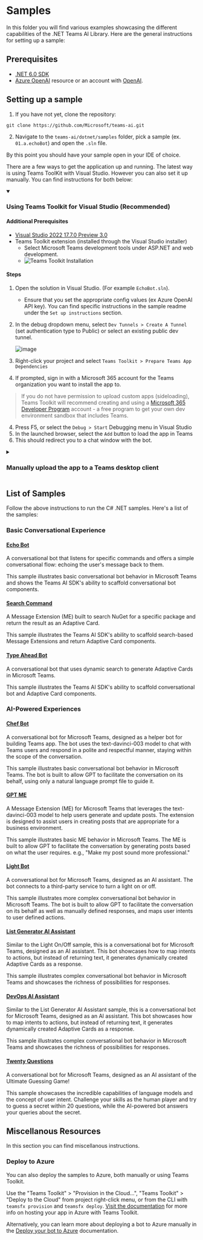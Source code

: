 # Samples

In this folder you will find various examples showcasing the different capabilities of the .NET Teams AI Library. Here are the general instructions for setting up a sample:

## Prerequisites

- [.NET 6.0 SDK](https://dotnet.microsoft.com/download/dotnet/6.0)
- [Azure OpenAI](https://aka.ms/oai/access) resource or an account with [OpenAI](https://platform.openai.com).

## Setting up a sample

1. If you have not yet, clone the repository:

`git clone https://github.com/Microsoft/teams-ai.git`

2. Navigate to the `teams-ai/dotnet/samples` folder, pick a sample (ex. `01.a.echoBot`) and open the `.sln` file.

By this point you should have your sample open in your IDE of choice.

There are a few ways to get the application up and running. The latest way is using Teams ToolKit with Visual Studio. However you can also set it up manually. You can find instructions for both below:

<details open>
    <summary><h3> Using Teams Toolkit for Visual Studio (Recommended)</h3></summary>

#### Additional Prerequisites

- [Visual Studio 2022 17.7.0 Preview 3.0](https://visualstudio.microsoft.com/vs/preview/)
- Teams Toolkit extension (installed through the Visual Studio installer)
  - Select Microsoft Teams development tools under ASP.NET and web development.
  - ![Teams Toolkit Installation](/dotnet/samples/assets/ttk-install.png)

#### Steps

1. Open the solution in Visual Studio. (For example `EchoBot.sln`).
   - Ensure that you set the appropriate config values (ex Azure OpenAI API key). You can find specific instructions in the sample readme under the `Set up instructions` section.
1. In the debug dropdown menu, select `Dev Tunnels > Create A Tunnel` (set authentication type to Public) or select an existing public dev tunnel.

   ![image](https://github.com/microsoft/teams-ai/assets/115390646/d7246d38-8276-4b2a-bc22-b72f36aa41b9)

1. Right-click your project and select `Teams Toolkit > Prepare Teams App Dependencies`
1. If prompted, sign in with a Microsoft 365 account for the Teams organization you want
   to install the app to.

> If you do not have permission to upload custom apps (sideloading), Teams Toolkit will
> recommend creating and using a [Microsoft 365 Developer Program](https://developer.microsoft.com/en-us/microsoft-365/dev-program) account -
> a free program to get your own dev environment sandbox that includes Teams.

4. Press F5, or select the `Debug > Start` Debugging menu in Visual Studio
5. In the launched browser, select the `Add` button to load the app in Teams
6. This should redirect you to a chat window with the bot.
</details>

<details>
    <summary><h3> Manually upload the app to a Teams desktop client </h3></summary>

> Note these instructions are for running the sample on your local machine, the tunnelling solution is required because the Teams service needs to call into the bot.

#### Additional requirements

- [ngrok](https://ngrok.com/) or equivalent tunnelling solution

#### Steps

1. Run ngrok - point to port 5130

   ```bash
   ngrok http 5130 --host-header="localhost:5130"
   ```

1. Provision Azure resources for the Bot

   In Azure portal, create a [Azure Bot resource](https://docs.microsoft.com/azure/bot-service/bot-service-quickstart-registration).

   - For bot handle, make up a name.
   - Select "Use existing app registration" (Create the app registration in Azure Active Directory beforehand.)
   - **_If you don't have an Azure account_** create an [Azure free account here](https://azure.microsoft.com/free/)

   In the new Azure Bot resource in the Portal,

   - Ensure that you've [enabled the Teams Channel](https://learn.microsoft.com/azure/bot-service/channel-connect-teams?view=azure-bot-service-4.0)
   - In Settings/Configuration/Messaging endpoint, enter the current `https` URL you were given by running ngrok. Append with the path `/api/messages`

1. Open the sample's solution in your IDE.

1. Update the `appsettings.json` configuration for the bot to use the BotId, BotPassword generated in Step 2 (App Registration creation). (Note the Bot Password is referred to as the "client secret" in the azure portal and you can always create a new client secret anytime.)

1. Run your bot, either from Visual Studio with `F5` or using `dotnet run` in the appropriate folder.

<details>
    <summary>6. <b><em>This step is specific to Teams.</em></b></summary>

- **Edit** the `manifest.json` contained in the `appPackage` folder to replace your Microsoft App Id (that was created when you registered your bot earlier) _everywhere_ you see the place holder string `${{TEAMS_APP_ID}}` or `${{BOT_ID}}` (depending on the scenario the Microsoft App Id may occur multiple times in the `manifest.json`).
- **Edit** the `manifest.json` for `validDomains` with base Url domain. E.g. if you are using ngrok it would be `https://1234.ngrok-free.app` then your domain-name will be `1234.ngrok-free.app`.
- **Zip** up the contents of the `appPackage` folder to create a `manifest.zip` (Make sure that zip file does not contains any subfolder otherwise you will get error while uploading your .zip package)
- **Upload** the `manifest.zip` to Teams (In Teams Apps/Manage your apps click "Upload an app". Browse to and Open the .zip file. At the next dialog, click the Add button.)
  Add the app to personal/team/groupChat scope (Supported scopes)
  </details>

</details>

## List of Samples

Follow the above instructions to run the C# .NET samples. Here's a list of the samples:

### Basic Conversational Experience

#### [Echo Bot](/dotnet/samples/01.echoBot/)

A conversational bot that listens for specific commands and offers a simple conversational flow: echoing the user's message back to them.

This sample illustrates basic conversational bot behavior in Microsoft Teams and shows the Teams AI SDK's ability to scaffold conversational bot components.

#### [Search Command](/dotnet/samples/02.messageExtensions.a.searchCommand/)

A Message Extension (ME) built to search NuGet for a specific package and return the result as an Adaptive Card.

This sample illustrates the Teams AI SDK's ability to scaffold search-based Message Extensions and return Adaptive Card components.

#### [Type Ahead Bot](/dotnet/samples/03.adaptiveCards.a.typeAheadBot/)

A conversational bot that uses dynamic search to generate Adaptive Cards in Microsoft Teams.

This sample illustrates the Teams AI SDK's ability to scaffold conversational bot and Adaptive Card components.

### AI-Powered Experiences

#### [Chef Bot](/dotnet/samples/04.ai.a.teamsChefBot/)

A conversational bot for Microsoft Teams, designed as a helper bot for building Teams app. The bot uses the text-davinci-003 model to chat with Teams users and respond in a polite and respectful manner, staying within the scope of the conversation.

This sample illustrates basic conversational bot behavior in Microsoft Teams. The bot is built to allow GPT to facilitate the conversation on its behalf, using only a natural language prompt file to guide it.

#### [GPT ME](/dotnet/samples/04.ai.b.messageExtensions.gptME/)

A Message Extension (ME) for Microsoft Teams that leverages the text-davinci-003 model to help users generate and update posts. The extension is designed to assist users in creating posts that are appropriate for a business environment.

This sample illustrates basic ME behavior in Microsoft Teams. The ME is built to allow GPT to facilitate the conversation by generating posts based on what the user requires. e.g., "Make my post sound more professional."

#### [Light Bot](/dotnet/samples/04.ai.c.actionMapping.lightBot/)

A conversational bot for Microsoft Teams, designed as an AI assistant. The bot connects to a third-party service to turn a light on or off.

This sample illustrates more complex conversational bot behavior in Microsoft Teams. The bot is built to allow GPT to facilitate the conversation on its behalf as well as manually defined responses, and maps user intents to user defined actions.

#### [List Generator AI Assistant](/dotnet/samples/04.ai.d.chainedActions.listBot/)

Similar to the Light On/Off sample, this is a conversational bot for Microsoft Teams, designed as an AI assistant. This bot showcases how to map intents to actions, but instead of returning text, it generates dynamically created Adaptive Cards as a response.

This sample illustrates complex conversational bot behavior in Microsoft Teams and showcases the richness of possibilities for responses.

#### [DevOps AI Assistant](/dotnet/samples/04.ai.e.chainedActions.devOpsBot/)

Similar to the List Generator AI Assistant sample, this is a conversational bot for Microsoft Teams, designed as an AI assistant. This bot showcases how to map intents to actions, but instead of returning text, it generates dynamically created Adaptive Cards as a response.

This sample illustrates complex conversational bot behavior in Microsoft Teams and showcases the richness of possibilities for responses.

#### [Twenty Questions](/dotnet/samples/04.e.twentyQuestions/)

A conversational bot for Microsoft Teams, designed as an AI assistant of the Ultimate Guessing Game!

This sample showcases the incredible capabilities of language models and the concept of user intent. Challenge your skills as the human player and try to guess a secret within 20 questions, while the AI-powered bot answers your queries about the secret.

## Miscellanous Resources

In this section you can find miscellanous instructions.

### Deploy to Azure

You can also deploy the samples to Azure, both manually or using Teams Toolkit.

Use the "Teams Toolkit" > "Provision in the Cloud...", "Teams Toolkit" > "Deploy to the Cloud" from project right-click menu, or from the CLI with `teamsfx provision` and `teamsfx deploy`. [Visit the documentation](https://learn.microsoft.com/microsoftteams/platform/toolkit/provision) for more info on hosting your app in Azure with Teams Toolkit.

Alternatively, you can learn more about deploying a bot to Azure manually in the [Deploy your bot to Azure](https://aka.ms/azuredeployment) documentation.

<!--  ### AI Powered Experience -->
